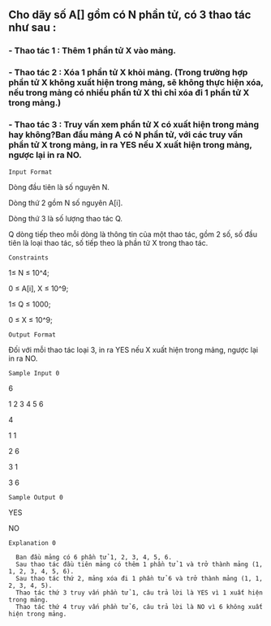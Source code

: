 ## Cho dãy số A[] gồm có N phần tử, có 3 thao tác như sau :
### - Thao tác 1 : Thêm 1 phần tử X vào mảng.
### - Thao tác 2 : Xóa 1 phần tử X khỏi mảng. (Trong trường hợp phần tử X không xuất hiện trong mảng, sẽ không thực hiện xóa, nếu trong mảng có nhiều phần tử X thì chỉ xóa đi 1 phần tử X trong mảng.)
### - Thao tác 3 : Truy vấn xem phần tử X có xuất hiện trong mảng hay không?Ban đầu mảng A có N phần tử, với các truy vấn phần tử X trong mảng, in ra YES nếu X xuất hiện trong mảng, ngược lại in ra NO.

`Input Format`

Dòng đầu tiên là số nguyên N.

Dòng thứ 2 gồm N số nguyên A[i].

Dòng thứ 3 là số lượng thao tác Q.

Q dòng tiếp theo mỗi dòng là thông tin của một thao tác, gồm 2 số, số đầu tiên là loại thao tác, số tiếp theo là phần tử X trong thao tác.

`Constraints`

1≤ N ≤ 10^4; 

0 ≤ A[i], X ≤ 10^9; 

1≤ Q ≤ 1000; 

0 ≤ X ≤ 10^9;

`Output Format`

Đối với mỗi thao tác loại 3, in ra YES nếu X xuất hiện trong mảng, ngược lại in ra NO.

`Sample Input 0`

6

1 2 3 4 5 6

4

1 1

2 6

3 1

3 6

`Sample Output 0`

YES

NO

`Explanation 0`

      Ban đầu mảng có 6 phần tử 1, 2, 3, 4, 5, 6. 
      Sau thao tác đầu tiên mảng có thêm 1 phần tử 1 và trở thành mảng (1, 1, 2, 3, 4, 5, 6). 
      Sau thao tác thứ 2, mảng xóa đi 1 phần tử 6 và trở thành mảng (1, 1, 2, 3, 4, 5).
      Thao tác thứ 3 truy vấn phần tử 1, câu trả lời là YES vì 1 xuất hiện trong mảng.
      Thao tác thứ 4 truy vấn phần tử 6, câu trả lời là NO vì 6 không xuất hiện trong mảng.
